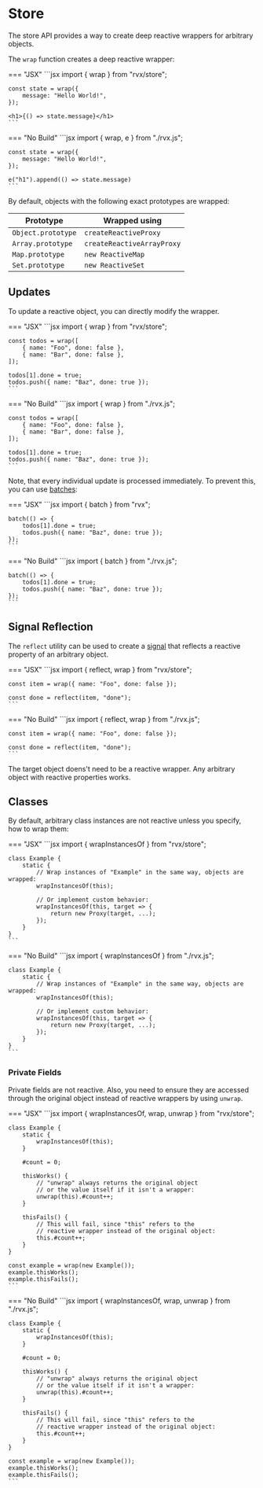 # Store
The store API provides a way to create deep reactive wrappers for arbitrary objects.

The `wrap` function creates a deep reactive wrapper:

=== "JSX"
	```jsx
	import { wrap } from "rvx/store";

	const state = wrap({
		message: "Hello World!",
	});

	<h1>{() => state.message}</h1>
	```

=== "No Build"
	```jsx
	import { wrap, e } from "./rvx.js";

	const state = wrap({
		message: "Hello World!",
	});

	e("h1").append(() => state.message)
	```

By default, objects with the following exact prototypes are wrapped:

| Prototype | Wrapped using |
|-|-|
| `Object.prototype` | `createReactiveProxy` |
| `Array.prototype` | `createReactiveArrayProxy` |
| `Map.prototype` | `new ReactiveMap` |
| `Set.prototype` | `new ReactiveSet` |

## Updates
To update a reactive object, you can directly modify the wrapper.

=== "JSX"
	```jsx
	import { wrap } from "rvx/store";

	const todos = wrap([
		{ name: "Foo", done: false },
		{ name: "Bar", done: false },
	]);

	todos[1].done = true;
	todos.push({ name: "Baz", done: true });
	```

=== "No Build"
	```jsx
	import { wrap } from "./rvx.js";

	const todos = wrap([
		{ name: "Foo", done: false },
		{ name: "Bar", done: false },
	]);

	todos[1].done = true;
	todos.push({ name: "Baz", done: true });
	```

Note, that every individual update is processed immediately. To prevent this, you can use [batches](./core/signals.md#batch):

=== "JSX"
	```jsx
	import { batch } from "rvx";

	batch(() => {
		todos[1].done = true;
		todos.push({ name: "Baz", done: true });
	});
	```

=== "No Build"
	```jsx
	import { batch } from "./rvx.js";

	batch(() => {
		todos[1].done = true;
		todos.push({ name: "Baz", done: true });
	});
	```

## Signal Reflection
The `reflect` utility can be used to create a [signal](./core/signals.md) that reflects a reactive property of an arbitrary object.

=== "JSX"
	```jsx
	import { reflect, wrap } from "rvx/store";

	const item = wrap({ name: "Foo", done: false });

	const done = reflect(item, "done");
	```

=== "No Build"
	```jsx
	import { reflect, wrap } from "./rvx.js";

	const item = wrap({ name: "Foo", done: false });

	const done = reflect(item, "done");
	```

The target object doens't need to be a reactive wrapper. Any arbitrary object with reactive properties works.

## Classes
By default, arbitrary class instances are not reactive unless you specify, how to wrap them:

=== "JSX"
	```jsx
	import { wrapInstancesOf } from "rvx/store";

	class Example {
		static {
			// Wrap instances of "Example" in the same way, objects are wrapped:
			wrapInstancesOf(this);

			// Or implement custom behavior:
			wrapInstancesOf(this, target => {
				return new Proxy(target, ...);
			});
		}
	}
	```

=== "No Build"
	```jsx
	import { wrapInstancesOf } from "./rvx.js";

	class Example {
		static {
			// Wrap instances of "Example" in the same way, objects are wrapped:
			wrapInstancesOf(this);

			// Or implement custom behavior:
			wrapInstancesOf(this, target => {
				return new Proxy(target, ...);
			});
		}
	}
	```

### Private Fields
Private fields are not reactive. Also, you need to ensure they are accessed through the original object instead of reactive wrappers by using `unwrap`.

=== "JSX"
	```jsx
	import { wrapInstancesOf, wrap, unwrap } from "rvx/store";

	class Example {
		static {
			wrapInstancesOf(this);
		}

		#count = 0;

		thisWorks() {
			// "unwrap" always returns the original object
			// or the value itself if it isn't a wrapper:
			unwrap(this).#count++;
		}

		thisFails() {
			// This will fail, since "this" refers to the
			// reactive wrapper instead of the original object:
			this.#count++;
		}
	}

	const example = wrap(new Example());
	example.thisWorks();
	example.thisFails();
	```

=== "No Build"
	```jsx
	import { wrapInstancesOf, wrap, unwrap } from "./rvx.js";

	class Example {
		static {
			wrapInstancesOf(this);
		}

		#count = 0;

		thisWorks() {
			// "unwrap" always returns the original object
			// or the value itself if it isn't a wrapper:
			unwrap(this).#count++;
		}

		thisFails() {
			// This will fail, since "this" refers to the
			// reactive wrapper instead of the original object:
			this.#count++;
		}
	}

	const example = wrap(new Example());
	example.thisWorks();
	example.thisFails();
	```

